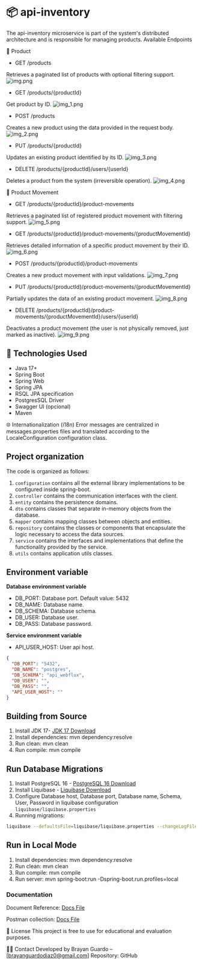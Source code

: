 # 📦 api-inventory
The api-inventory microservice is part of the system's distributed architecture and is responsible for managing products.
Available Endpoints

🔐 Product

- GET /products

Retrieves a paginated list of products with optional filtering support.
![img.png](img.png)

- GET /products/{productId}

Get product by ID.
![img_1.png](img_1.png)

- POST /products

Creates a new product using the data provided in the request body.
![img_2.png](img_2.png)


- PUT /products/{productId}

Updates an existing product identified by its ID.
![img_3.png](img_3.png)


- DELETE /products/{productId}/users/{userId}

Deletes a product from the system (irreversible operation).
![img_4.png](img_4.png)


👤 Product Movement

- GET /products/{productId}/product-movements

Retrieves a paginated list of registered product movement with filtering support.
![img_5.png](img_5.png)


- GET /products/{productId}/product-movements/{productMovementId}

Retrieves detailed information of a specific product movement by their ID.
![img_6.png](img_6.png)

- POST /products/{productId}/product-movements

Creates a new product movement with input validations.
![img_7.png](img_7.png)


- PUT /products/{productId}/product-movements/{productMovementId}

Partially updates the data of an existing product movement.
![img_8.png](img_8.png)


- DELETE /products/{productId}/product-movements/{productMovementId}/users/{userId}

Deactivates a product movement (the user is not physically removed, just marked as inactive).
![img_9.png](img_9.png)


## 🧰 Technologies Used

- Java 17+
- Spring Boot
- Spring Web
- Spring JPA
- RSQL JPA specification
- PostgresSQL Driver
- Swagger UI (opcional)
- Maven

🌐 Internationalization (i18n)
Error messages are centralized in messages.properties files and translated according to the LocaleConfiguration configuration class.

## Project organization

The code is organized as follows:

1. `configuration` contains all the external library implementations to be configured inside spring-boot.
2. `controller` contains the communication interfaces with the client.
3. `entity` contains the persistence domains.
4. `dto` contains classes that separate in-memory objects from the database.
5. `mapper` contains mapping classes between objects and entities.
6. `repository` contains the classes or components that encapsulate the logic necessary to access the data sources.
7. `service` contains the interfaces and implementations that define the functionality provided by the service.
8. `utils` contains application utils classes.


## Environment variable

**Database environment variable**

- DB_PORT: Database port. Default value: 5432
- DB_NAME: Database name.
- DB_SCHEMA: Database schema.
- DB_USER: Database user.
- DB_PASS: Database password.

**Service environment variable**
- API_USER_HOST: User api host.


```json
{
  "DB_PORT": "5432",
  "DB_NAME": "postgres",
  "DB_SCHEMA": "api_webflux",
  "DB_USER": "",
  "DB_PASS": "",
  "API_USER_HOST": ""
}
```


## Building from Source

1. Install JDK 17- [JDK 17 Download](https://www.oracle.com/java/technologies/javase/jdk17-archive-downloads.html)
2. Install dependencies: mvn dependency:resolve
3. Run clean: mvn clean
4. Run compile: mvn compile


## Run Database Migrations

1. Install PostgreSQL 16 - [PostgreSQL 16 Download](https://www.enterprisedb.com/downloads/postgres-postgresql-downloads)
2. Install Liquibase - [Liquibase Download](https://docs.liquibase.com/start/install/home.html)
3. Configure Database host, Database port, Database name, Schema, User, Password in liquibase configuration `liquibase/liquibase.properties`
4. Running migrations:

```bash
liquibase --defaultsFile=liquibase/liquibase.properties --changeLogFile=liquibase/changelog.yaml update
```

## Run in Local Mode

1. Install dependencies: mvn dependency:resolve
2. Run clean: mvn clean
3. Run compile: mvn compile
4. Run server: mvn spring-boot:run -Dspring-boot.run.profiles=local

### Documentation

Document Reference: [Docs File](swagger/swagger.yaml)

Postman collection: [Docs File](api-inventory.postman_collection.json)

📄 License
This project is free to use for educational and evaluation purposes.

🙋‍♂️ Contact
Developed by Brayan Guardo – [brayanguardodiaz0@gmail.com]
Repository: GitHub
